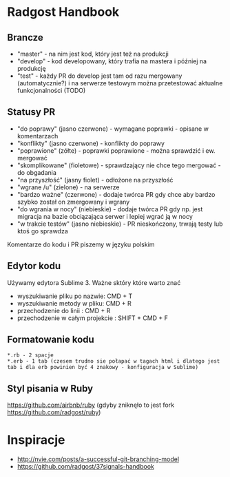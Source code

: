 # Radgost Handbook

## Brancze

* "master" - na nim jest kod, który jest też na produkcji
* "develop" - kod developowany, który trafia na mastera i później na produkcję
* "test" - każdy PR do develop jest tam od razu mergowany (automatycznie?) i na serwerze testowym można przetestować aktualne funkcjonalności (TODO)

## Statusy PR

* "do poprawy" (jasno czerwone) - wymagane poprawki - opisane w komentarzach
* "konflikty" (jasno czerwone) - konflikty do poprawy
* "poprawione" (zółte) - poprawki poprawione - można sprawdzić i ew. mergować
* "skomplikowane" (fioletowe) - sprawdzający nie chce tego mergować - do obgadania
* "na przyszłość" (jasny fiolet) - odłożone na przyszłość
* "wgrane /u" (zielone) - na serwerze
* "bardzo ważne" (czerwone) - dodaje twórca PR gdy chce aby bardzo szybko został on zmergowany i wgrany
* "do wgrania w nocy" (niebieskie) - dodaje twórca PR gdy np. jest migracja na bazie obciązająca serwer i lepiej wgrać ją w nocy
* "w trakcie testów" (jasno niebieskie) - PR nieskończony, trwają testy lub ktoś go sprawdza

Komentarze do kodu i PR piszemy w języku polskim

## Edytor kodu 

Używamy edytora Sublime 3. Ważne sktóry które warto znać
* wyszukiwanie pliku po nazwie: CMD + T
* wyszukiwanie metody w pliku: CMD + R
* przechodzenie do linii : CMD + R
* przechodzenie w całym projekcie : SHIFT + CMD + F

## Formatowanie kodu 

```
*.rb - 2 spacje
*.erb - 1 tab (czesem trudno sie połapać w tagach html i dlatego jest tab i dla erb powinien być 4 znakowy - konfiguracja w Sublime)
```

## Styl pisania w Ruby
https://github.com/airbnb/ruby (gdyby zniknęło to jest fork https://github.com/radgost/ruby)

# Inspiracje
* http://nvie.com/posts/a-successful-git-branching-model
* https://github.com/radgost/37signals-handbook
